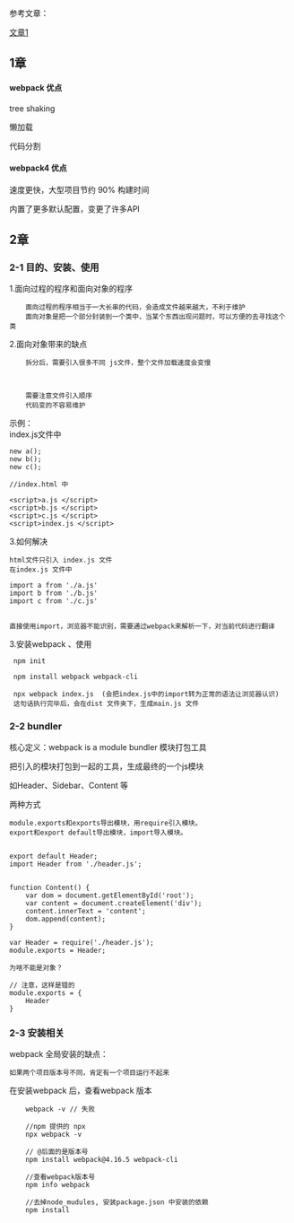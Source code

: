 参考文章：

[文章1](https://blog.csdn.net/zzz1048506792/article/details/102790247)




## 1章

#### webpack 优点

tree shaking

懒加载

代码分割


#### webpack4 优点

速度更快，大型项目节约 90% 构建时间

内置了更多默认配置，变更了许多API 


## 2章

### 2-1 目的、安装、使用
1.面向过程的程序和面向对象的程序
	
	
		面向过程的程序相当于一大长串的代码，会造成文件越来越大，不利于维护
		面向对象是把一个部分封装到一个类中，当某个东西出现问题时，可以方便的去寻找这个类


2.面向对象带来的缺点
	
		拆分后，需要引入很多不同 js文件，整个文件加载速度会变慢
		
		

		需要注意文件引入顺序
		代码变的不容易维护

示例：  
	index.js文件中
	
	new a();
	new b();
	new c();
	
	//index.html 中
	
	<script>a.js </script>
	<script>b.js </script>
	<script>c.js </script>
	<script>index.js </script>


3.如何解决

	html文件只引入 index.js 文件
	在index.js 文件中
	
	import a from './a.js'
	import b from './b.js'
	import c from './c.js'
	
	
	直接使用import，浏览器不能识别，需要通过webpack来解析一下，对当前代码进行翻译
	 

3.安装webpack 、使用

     npm init

     npm install webpack webpack-cli

	 npx webpack index.js  (会把index.js中的import转为正常的语法让浏览器认识) 
	 这句话执行完毕后，会在dist 文件夹下，生成main.js 文件

### 2-2 bundler 



核心定义：webpack is a module bundler 模块打包工具

把引入的模块打包到一起的工具，生成最终的一个js模块

如Header、Sidebar、Content 等


两种方式

```
module.exports和exports导出模块，用require引入模块。
export和export default导出模块，import导入模块。


export default Header;
import Header from './header.js';


function Content() {
	var dom = document.getElementById('root');
	var content = document.createElement('div');
	content.innerText = 'content';
	dom.append(content);
}

var Header = require('./header.js');
module.exports = Header;

为啥不能是对象？

// 注意，这样是错的
module.exports = {
	Header
}

```


### 2-3  安装相关
webpack 全局安装的缺点：
	
	如果两个项目版本号不同，肯定有一个项目运行不起来
	

在安装webpack 后，查看webpack 版本

```
	webpack -v // 失败
	
	//npm 提供的 npx
	npx webpack -v
	
	// @后面的是版本号
	npm install webpack@4.16.5 webpack-cli
	
	//查看webpack版本号
	npm info webpack
	
	//去掉node_mudules, 安装package.json 中安装的依赖
	npm install 

```


